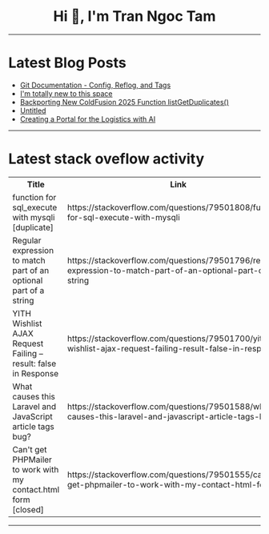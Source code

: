 <h1 align="center">Hi 👋, I'm Tran Ngoc Tam</h1>

---

# Latest Blog Posts 
<!-- BLOG-POST-LIST:START -->
- [Git Documentation - Config, Reflog, and Tags](https://dev.to/moustafaabedi/git-documentation-config-reflog-and-tags-38hm)
- [I&#39;m totally new to this space](https://dev.to/ninjaplays69/im-totally-new-to-this-space-3m0a)
- [Backporting New ColdFusion 2025 Function listGetDuplicates&lpar;&rpar;](https://dev.to/gamesover/backporting-new-coldfusion-2025-function-listgetduplicates-i9n)
- [Untitled](https://dev.to/jlazycom_60ee6b1075da9bb9/untitled-1nn5)
- [Creating a Portal for the Logistics with AI](https://dev.to/blueqbitcode/creating-a-portal-for-the-logistics-with-ai-2fn9)
<!-- BLOG-POST-LIST:END -->

---

# Latest stack oveflow activity
<table>
  <tr><th>Title</th><th>Link</th></tr>
  <!-- STACKOVERFLOW:START --><tr><td>function for sql_execute with mysqli [duplicate]</td><td>https://stackoverflow.com/questions/79501808/function-for-sql-execute-with-mysqli</td></tr><tr><td>Regular expression to match part of an optional part of a string</td><td>https://stackoverflow.com/questions/79501796/regular-expression-to-match-part-of-an-optional-part-of-a-string</td></tr><tr><td>YITH Wishlist AJAX Request Failing – result: false in Response</td><td>https://stackoverflow.com/questions/79501700/yith-wishlist-ajax-request-failing-result-false-in-response</td></tr><tr><td>What causes this Laravel and JavaScript article tags bug?</td><td>https://stackoverflow.com/questions/79501588/what-causes-this-laravel-and-javascript-article-tags-bug</td></tr><tr><td>Can&#39;t get PHPMailer to work with my contact.html form [closed]</td><td>https://stackoverflow.com/questions/79501555/cant-get-phpmailer-to-work-with-my-contact-html-form</td></tr><!-- STACKOVERFLOW:END -->
</table>

---


